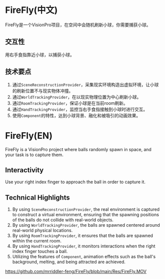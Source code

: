 # FireFly(中文)

FireFly是一个VisionPro项目，在空间中会随机刷新小球，你需要捕获小球。

## 交互性

用右手食指靠近小球，以捕获小球。

## 技术要点

1. 通过`SceneReconstructionProvider`，采集现实环境构造出虚拟环境，让小球的刷新位置不与现实物体冲撞。
2. 通过`WorldTrackingProvider`，在以现实物理位置为中心刷新小球。
3. 通过`RoomTrackingProvider`，保证小球是在当前room刷新。
4. 通过`HandTrackingProvider`，监控当右手食指接触到小球时进行交互。
5. 使用`Component`的特性，达到小球背景、融化和被吸引的动画效果。

# FireFly(EN)

FireFly is a VisionPro project where balls randomly spawn in space, and your task is to capture them.

## Interactivity

Use your right index finger to approach the ball in order to capture it.

## Technical Highlights

1. By using `SceneReconstructionProvider`, the real environment is captured to construct a virtual environment, ensuring that the spawning positions of the balls do not collide with real-world objects.
2. By using `WorldTrackingProvider`, the balls are spawned centered around real-world physical locations.
3. By using `RoomTrackingProvider`, it ensures that the balls are spawned within the current room.
4. By using `HandTrackingProvider`, it monitors interactions when the right index finger touches a ball.
5. Utilizing the features of `Component`, animation effects such as the ball's background, melting, and being attracted are achieved.

https://github.com/mrriddler-feng/FireFly/blob/main/Res/FireFly.MOV

